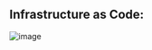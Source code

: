 
## Infrastructure as Code:

![image](https://user-images.githubusercontent.com/97250268/202718791-505c8e7a-a1ef-4f0e-abef-b5cf03de6633.png)

